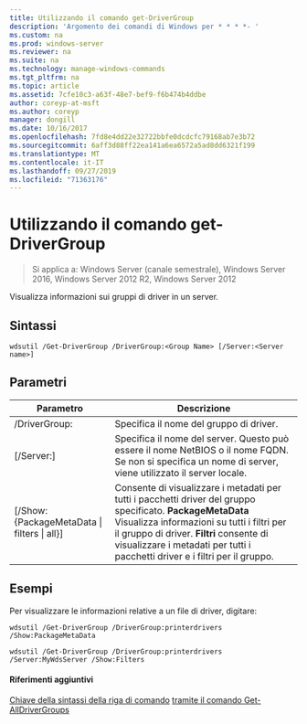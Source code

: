 ```yaml
---
title: Utilizzando il comando get-DriverGroup
description: 'Argomento dei comandi di Windows per * * * *- '
ms.custom: na
ms.prod: windows-server
ms.reviewer: na
ms.suite: na
ms.technology: manage-windows-commands
ms.tgt_pltfrm: na
ms.topic: article
ms.assetid: 7cfe10c3-a63f-48e7-bef9-f6b474b4ddbe
author: coreyp-at-msft
ms.author: coreyp
manager: dongill
ms.date: 10/16/2017
ms.openlocfilehash: 7fd8e4dd22e32722bbfe0dcdcfc79168ab7e3b72
ms.sourcegitcommit: 6aff3d88ff22ea141a6ea6572a5ad8dd6321f199
ms.translationtype: MT
ms.contentlocale: it-IT
ms.lasthandoff: 09/27/2019
ms.locfileid: "71363176"
---
```

# <a name="using-the-get-drivergroup-command"></a>Utilizzando il comando get-DriverGroup

>Si applica a: Windows Server (canale semestrale), Windows Server 2016, Windows Server 2012 R2, Windows Server 2012

Visualizza informazioni sui gruppi di driver in un server.
## <a name="syntax"></a>Sintassi
```
wdsutil /Get-DriverGroup /DriverGroup:<Group Name> [/Server:<Server name>]
```
## <a name="parameters"></a>Parametri
|Parametro|Descrizione|
|-------|--------|
|/DriverGroup:<Group Name>|Specifica il nome del gruppo di driver.|
|[/Server:<Server name>]|Specifica il nome del server. Questo può essere il nome NetBIOS o il nome FQDN.  Se non si specifica un nome di server, viene utilizzato il server locale.|
|[/Show: {PackageMetaData &#124; filters &#124; all}]|Consente di visualizzare i metadati per tutti i pacchetti driver del gruppo specificato. **PackageMetaData** Visualizza informazioni su tutti i filtri per il gruppo di driver. **Filtri** consente di visualizzare i metadati per tutti i pacchetti driver e i filtri per il gruppo.|
## <a name="BKMK_examples"></a>Esempi
Per visualizzare le informazioni relative a un file di driver, digitare:
```
wdsutil /Get-DriverGroup /DriverGroup:printerdrivers /Show:PackageMetaData
```
```
wdsutil /Get-DriverGroup /DriverGroup:printerdrivers /Server:MyWdsServer /Show:Filters
```
#### <a name="additional-references"></a>Riferimenti aggiuntivi
[Chiave della sintassi della riga di comando](command-line-syntax-key.md)
[tramite il comando Get-AllDriverGroups](using-the-get-alldrivergroups-command.md)
